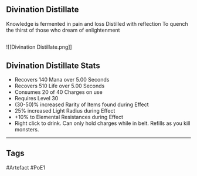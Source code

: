 ## Divination Distillate
Knowledge is fermented in pain and loss
Distilled with reflection
To quench the thirst of those
who dream of enlightenment
##
![[Divination Distillate.png]]
## Divination Distillate Stats
- Recovers 140 Mana over 5.00 Seconds
- Recovers 510 Life over 5.00 Seconds
- Consumes 20 of 40 Charges on use
- Requires Level 30
- (30-50)% increased Rarity of Items found during Effect
- 25% increased Light Radius during Effect
- +10% to Elemental Resistances during Effect
- Right click to drink. Can only hold charges while in belt. Refills as you kill monsters.


---
## Tags
#Artefact
#PoE1